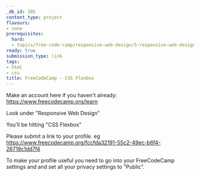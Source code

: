 ```yaml
---
_db_id: 305
content_type: project
flavours:
- none
prerequisites:
  hard:
  - topics/free-code-camp/responsive-web-design/5-responsive-web-design-principles
ready: true
submission_type: link
tags:
- html
- css
title: FreeCodeCamp - CSS Flexbox
---
```


Make an account here if you haven't already: https://www.freecodecamp.org/learn

Look under "Responsive Web Design"

You'll be hitting "CSS Flexbox"

Please submit a link to your profile. eg https://www.freecodecamp.org/fccfda32191-55c2-49ec-b6f4-26719c1dd7f4

To make your profile useful you need to go into your FreeCodeCamp settings and and set all your privacy settings to "Public".